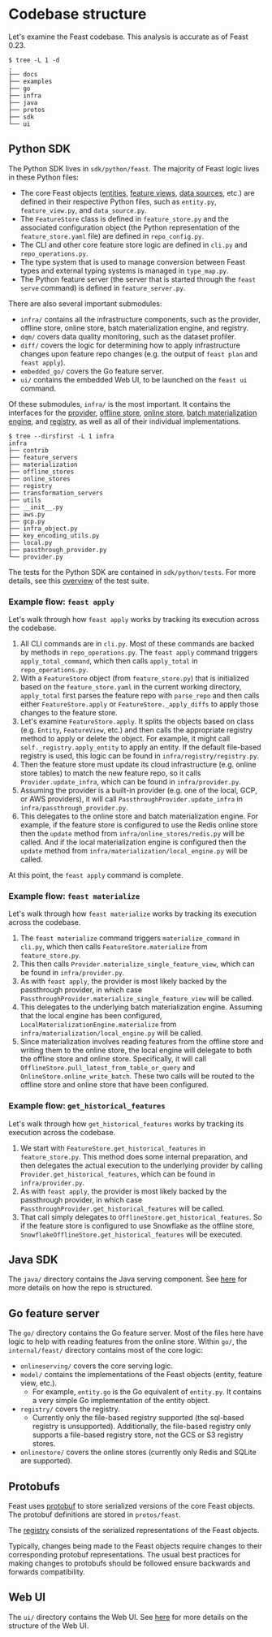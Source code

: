 # Codebase structure

Let's examine the Feast codebase.
This analysis is accurate as of Feast 0.23.

```
$ tree -L 1 -d
.
├── docs
├── examples
├── go
├── infra
├── java
├── protos
├── sdk
└── ui
```

## Python SDK

The Python SDK lives in `sdk/python/feast`.
The majority of Feast logic lives in these Python files:
* The core Feast objects ([entities](../getting-started/concepts/entity.md), [feature views](../getting-started/concepts/feature-view.md), [data sources](../getting-started/concepts/dataset.md), etc.) are defined in their respective Python files, such as `entity.py`, `feature_view.py`, and `data_source.py`.
* The `FeatureStore` class is defined in `feature_store.py` and the associated configuration object (the Python representation of the `feature_store.yaml` file) are defined in `repo_config.py`.
* The CLI and other core feature store logic are defined in `cli.py` and `repo_operations.py`.
* The type system that is used to manage conversion between Feast types and external typing systems is managed in `type_map.py`.
* The Python feature server (the server that is started through the `feast serve` command) is defined in `feature_server.py`.

There are also several important submodules:
* `infra/` contains all the infrastructure components, such as the provider, offline store, online store, batch materialization engine, and registry.
* `dqm/` covers data quality monitoring, such as the dataset profiler.
* `diff/` covers the logic for determining how to apply infrastructure changes upon feature repo changes (e.g. the output of `feast plan` and `feast apply`).
* `embedded_go/` covers the Go feature server.
* `ui/` contains the embedded Web UI, to be launched on the `feast ui` command.

Of these submodules, `infra/` is the most important.
It contains the interfaces for the [provider](getting-started/components/provider.md), [offline store](getting-started/components/offline-store.md), [online store](getting-started/components/online-store.md), [batch materialization engine](getting-started/components/batch-materialization-engine.md), and [registry](getting-started/components/registry.md), as well as all of their individual implementations.

```
$ tree --dirsfirst -L 1 infra   
infra
├── contrib
├── feature_servers
├── materialization
├── offline_stores
├── online_stores
├── registry
├── transformation_servers
├── utils
├── __init__.py
├── aws.py
├── gcp.py
├── infra_object.py
├── key_encoding_utils.py
├── local.py
├── passthrough_provider.py
└── provider.py
```

The tests for the Python SDK are contained in `sdk/python/tests`.
For more details, see this [overview](../how-to-guides/adding-or-reusing-tests.md#test-suite-overview) of the test suite.

### Example flow: `feast apply`

Let's walk through how `feast apply` works by tracking its execution across the codebase.
   
1. All CLI commands are in `cli.py`.
    Most of these commands are backed by methods in `repo_operations.py`.
    The `feast apply` command triggers `apply_total_command`, which then calls `apply_total` in `repo_operations.py`.
2. With a `FeatureStore` object (from `feature_store.py`) that is initialized based on the `feature_store.yaml` in the current working directory, `apply_total` first parses the feature repo with `parse_repo` and then calls either `FeatureStore.apply` or `FeatureStore._apply_diffs` to apply those changes to the feature store.
3. Let's examine `FeatureStore.apply`.
    It splits the objects based on class (e.g. `Entity`, `FeatureView`, etc.) and then calls the appropriate registry method to apply or delete the object.
    For example, it might call `self._registry.apply_entity` to apply an entity.
    If the default file-based registry is used, this logic can be found in `infra/registry/registry.py`.
4. Then the feature store must update its cloud infrastructure (e.g. online store tables) to match the new feature repo, so it calls `Provider.update_infra`, which can be found in `infra/provider.py`.
5. Assuming the provider is a built-in provider (e.g. one of the local, GCP, or AWS providers), it will call `PassthroughProvider.update_infra` in `infra/passthrough_provider.py`.
6. This delegates to the online store and batch materialization engine.
    For example, if the feature store is configured to use the Redis online store then the `update` method from `infra/online_stores/redis.py` will be called.
    And if the local materialization engine is configured then the `update` method from `infra/materialization/local_engine.py` will be called.

At this point, the `feast apply` command is complete.

### Example flow: `feast materialize`

Let's walk through how `feast materialize` works by tracking its execution across the codebase.

1. The `feast materialize` command triggers `materialize_command` in `cli.py`, which then calls `FeatureStore.materialize` from `feature_store.py`.
2. This then calls `Provider.materialize_single_feature_view`, which can be found in `infra/provider.py`.
3. As with `feast apply`, the provider is most likely backed by the passthrough provider, in which case `PassthroughProvider.materialize_single_feature_view` will be called.
4. This delegates to the underlying batch materialization engine.
    Assuming that the local engine has been configured, `LocalMaterializationEngine.materialize` from `infra/materialization/local_engine.py` will be called.
5. Since materialization involves reading features from the offline store and writing them to the online store, the local engine will delegate to both the offline store and online store.
    Specifically, it will call `OfflineStore.pull_latest_from_table_or_query` and `OnlineStore.online_write_batch`.
    These two calls will be routed to the offline store and online store that have been configured.

### Example flow: `get_historical_features`

Let's walk through how `get_historical_features` works by tracking its execution across the codebase.

1. We start with `FeatureStore.get_historical_features` in `feature_store.py`.
    This method does some internal preparation, and then delegates the actual execution to the underlying provider by calling `Provider.get_historical_features`, which can be found in `infra/provider.py`.
2. As with `feast apply`, the provider is most likely backed by the passthrough provider, in which case `PassthroughProvider.get_historical_features` will be called.
3. That call simply delegates to `OfflineStore.get_historical_features`.
    So if the feature store is configured to use Snowflake as the offline store, `SnowflakeOfflineStore.get_historical_features` will be executed.

## Java SDK

The `java/` directory contains the Java serving component.
See [here](https://github.com/feast-dev/feast/blob/master/java/CONTRIBUTING.md) for more details on how the repo is structured.

## Go feature server

The `go/` directory contains the Go feature server.
Most of the files here have logic to help with reading features from the online store.
Within `go/`, the `internal/feast/` directory contains most of the core logic:
* `onlineserving/` covers the core serving logic.
* `model/` contains the implementations of the Feast objects (entity, feature view, etc.).
  * For example, `entity.go` is the Go equivalent of `entity.py`. It contains a very simple Go implementation of the entity object.
* `registry/` covers the registry.
  * Currently only the file-based registry supported (the sql-based registry is unsupported). Additionally, the file-based registry only supports a file-based registry store, not the GCS or S3 registry stores.
* `onlinestore/` covers the online stores (currently only Redis and SQLite are supported).

## Protobufs

Feast uses [protobuf](https://github.com/protocolbuffers/protobuf) to store serialized versions of the core Feast objects.
The protobuf definitions are stored in `protos/feast`.

The [registry](../getting-started/concepts/registry.md) consists of the serialized representations of the Feast objects.

Typically, changes being made to the Feast objects require changes to their corresponding protobuf representations. 
The usual best practices for making changes to protobufs should be followed ensure backwards and forwards compatibility.

## Web UI

The `ui/` directory contains the Web UI.
See [here](https://github.com/feast-dev/feast/blob/master/ui/CONTRIBUTING.md) for more details on the structure of the Web UI.
